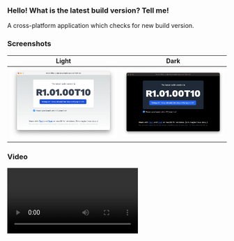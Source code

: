 ### Hello! What is the latest build version? Tell me!
A cross-platform application which checks for new build version.

### Screenshots
| Light                                      | Dark                                     |
|--------------------------------------------|------------------------------------------|
| ![Light](screenshots/screenshot_light.png) | ![Dark](screenshots/screenshot_dark.png) |

### Video
![video](screenshots/video.mp4)